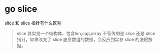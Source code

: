 # go slice

slice 和 slice 指针有什么区别
> slice 其实是一个结构体，包含len,cap,array
> 不管传的是 slice 还是 slice 指针，如果改变了 slice 底层数组的数据，会反应到实参 slice 的底层数据。